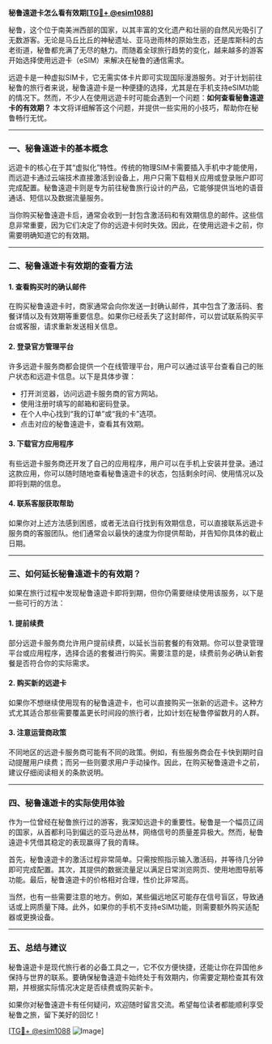 **秘鲁遠遊卡怎么看有效期[[TG💪+ @esim1088](https://t.me/s/esim1088)]**

秘鲁，这个位于南美洲西部的国家，以其丰富的文化遗产和壮丽的自然风光吸引了无数游客。无论是马丘比丘的神秘遗址、亚马逊雨林的原始生态，还是库斯科的古老街道，秘鲁都充满了无尽的魅力。而随着全球旅行趋势的变化，越来越多的游客开始选择使用远遊卡（eSIM）来解决在秘鲁的通信需求。

远遊卡是一种虚拟SIM卡，它无需实体卡片即可实现国际漫游服务。对于计划前往秘鲁的旅行者来说，秘鲁遠遊卡是一种便捷的选择，尤其是在手机支持eSIM功能的情况下。然而，不少人在使用远遊卡时可能会遇到一个问题：**如何查看秘鲁遠遊卡的有效期？** 本文将详细解答这个问题，并提供一些实用的小技巧，帮助你在秘鲁畅行无忧。

---

### **一、秘鲁遠遊卡的基本概念**

远遊卡的核心在于其“虚拟化”特性。传统的物理SIM卡需要插入手机中才能使用，而远遊卡通过云端技术直接激活到设备上，用户只需下载相关应用或登录账户即可完成配置。秘鲁遠遊卡则是专为前往秘鲁旅行设计的产品，它能够提供当地的语音通话、短信以及数据流量服务。

当你购买秘鲁遠遊卡后，通常会收到一封包含激活码和有效期信息的邮件。这些信息非常重要，因为它们决定了你的远遊卡何时失效。因此，在使用远遊卡之前，你需要明确知道它的有效期。

---

### **二、秘鲁遠遊卡有效期的查看方法**

#### **1. 查看购买时的确认邮件**
在购买秘鲁遠遊卡时，商家通常会向你发送一封确认邮件，其中包含了激活码、套餐详情以及有效期等重要信息。如果你已经丢失了这封邮件，可以尝试联系购买平台或客服，请求重新发送相关信息。

#### **2. 登录官方管理平台**
许多远遊卡服务商都会提供一个在线管理平台，用户可以通过该平台查看自己的账户状态和远遊卡信息。以下是具体步骤：

- 打开浏览器，访问远遊卡服务商的官方网站。
- 使用注册时填写的邮箱和密码登录。
- 在个人中心找到“我的订单”或“我的卡”选项。
- 点击对应的秘鲁遠遊卡，查看其有效期。

#### **3. 下载官方应用程序**
有些远遊卡服务商还开发了自己的应用程序，用户可以在手机上安装并登录。通过这款应用，你可以随时随地查看秘鲁遠遊卡的状态，包括剩余时间、使用情况以及即将到期的信息。

#### **4. 联系客服获取帮助**
如果你对上述方法感到困惑，或者无法自行找到有效期信息，可以直接联系远遊卡服务商的客服团队。他们通常会以最快的速度为你提供帮助，并告知你具体的截止日期。

---

### **三、如何延长秘鲁遠遊卡的有效期？**

如果在旅行过程中发现秘鲁遠遊卡即将到期，但你仍需要继续使用该服务，以下是一些可行的方法：

#### **1. 提前续费**
部分远遊卡服务商允许用户提前续费，以延长当前套餐的有效期。你可以登录管理平台或应用程序，选择合适的套餐进行购买。需要注意的是，续费前务必确认新套餐是否符合你的实际需求。

#### **2. 购买新的远遊卡**
如果你不想继续使用现有的秘鲁遠遊卡，也可以直接购买一张新的远遊卡。这种方式尤其适合那些需要覆盖更长时间段的旅行者，比如计划在秘鲁停留数月的人群。

#### **3. 注意运营商政策**
不同地区的远遊卡服务商可能有不同的政策。例如，有些服务商会在卡快到期时自动提醒用户续费；而另一些则要求用户手动操作。因此，在购买秘鲁遠遊卡之前，建议仔细阅读相关的条款说明。

---

### **四、秘鲁遠遊卡的实际使用体验**

作为一位曾经在秘鲁旅行过的游客，我深知远遊卡的重要性。秘鲁是一个幅员辽阔的国家，从首都利马到偏远的亚马逊丛林，网络信号的质量差异极大。然而，秘鲁遠遊卡凭借其稳定的表现赢得了我的青睐。

首先，秘鲁遠遊卡的激活过程非常简单。只需按照指示输入激活码，并等待几分钟即可完成配置。其次，其提供的数据流量足以满足日常浏览网页、使用地图导航等功能。最后，秘鲁遠遊卡的价格相对合理，性价比非常高。

当然，也有一些需要注意的地方。例如，某些偏远地区可能存在信号盲区，导致通话或上网质量下降。此外，如果你的手机不支持eSIM功能，则需要额外购买适配器或更换设备。

---

### **五、总结与建议**

秘鲁遠遊卡是现代旅行者的必备工具之一，它不仅方便快捷，还能让你在异国他乡保持与世界的联系。要确保秘鲁遠遊卡始终处于有效期内，你需要定期检查其有效期，并根据实际情况决定是否续费或购买新卡。

如果你对秘鲁遠遊卡有任何疑问，欢迎随时留言交流。希望每位读者都能顺利享受秘鲁之旅，留下美好的回忆！

[[TG💪+ @esim1088](https://t.me/s/esim1088) ![Image](https://i.postimg.cc/4NQfJmqS/Snipaste-2025-05-13-00-14-12.png)]